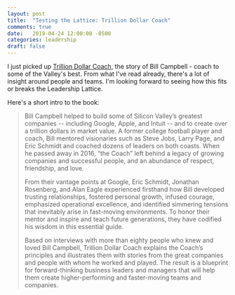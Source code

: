 ```yaml
---
layout: post
title:  "Testing the Lattice: Trillion Dollar Coach"
comments: true
date:   2019-04-24 12:00:00 -0500
categories: leadership
draft: false
---
```


I just picked up [Trillion Dollar Coach](https://www.trilliondollarcoach.com/), the story of Bill Campbell - coach to some of the Valley's best. From what I've read already, there's a lot of insight around people and teams. I'm looking forward to seeing how this fits or breaks the Leadership Lattice.

Here's a short intro to the book:

> Bill Campbell helped to build some of Silicon Valley’s greatest companies -- including Google, Apple, and Intuit -- and to create over a trillion dollars in market value. A former college football player and coach, Bill mentored visionaries such as Steve Jobs, Larry Page, and Eric Schmidt and coached dozens of leaders on both coasts. When he passed away in 2016, “the Coach” left behind a legacy of growing companies and successful people, and an abundance of respect, friendship, and love.
> 
> From their vantage points at Google, Eric Schmidt, Jonathan Rosenberg, and Alan Eagle experienced firsthand how Bill developed trusting relationships, fostered personal growth, infused courage, emphasized operational excellence, and identified simmering tensions that inevitably arise in fast-moving environments. To honor their mentor and inspire and teach future generations, they have codified his wisdom in this essential guide.
> 
> Based on interviews with more than eighty people who knew and loved Bill Campbell, Trillion Dollar Coach explains the Coach’s principles and illustrates them with stories from the great companies and people with whom he worked and played. The result is a blueprint for forward-thinking business leaders and managers that will help them create higher-performing and faster-moving teams and companies.
